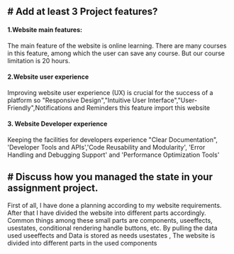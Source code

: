 

<img src="https://i.ibb.co/xSDs6BH/Screenshot-2023-09-15-234539.png" alt="">
<h2># Add at least 3 Project features?</h2>
    <div>
    <h4>1.Website main features:</h4>
    <p>
      The main feature of the website is online learning. There are many courses in this feature, among which the user can save any course. But our course limitation is 20 hours.</p>
      <h4>2.Website user experience</h4>
      <p>Improving website user experience (UX) is crucial for the success of a platform so "Responsive Design","Intuitive User Interface","User-Friendly",Notifications and Reminders this feature import this website</p>
      <h4>3. Website Developer experience</h4>
      <p>
        Keeping the facilities for developers experience "Clear Documentation", 'Developer Tools and APIs','Code Reusability and Modularity', 'Error Handling and Debugging Support' and 'Performance Optimization Tools' </p>
    </div>


<h2># Discuss how you managed the state in your assignment project.</h2>
<p>First of all, I have done a planning according to my website requirements. After that I have divided the website into different parts accordingly.
  Common things among these small parts are components, useeffects, usestates, conditional rendering handle buttons, etc. By pulling the data used useeffects and Data is stored as needs usestates , The website is divided into different parts in the used components</p>

